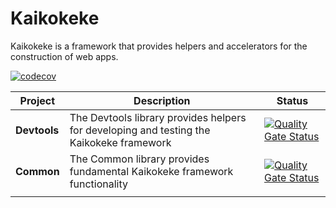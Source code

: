 # Kaikokeke

Kaikokeke is a framework that provides helpers and accelerators for the construction of web apps.

[![codecov](https://img.shields.io/codecov/c/github/kaikokeke/kaikokeke?logo=Codecov&style=flat-square)](https://codecov.io/gh/kaikokeke/kaikokeke)

| Project      | Description                                                                              | Status                                                                                                                                                                                                               |
| ------------ | ---------------------------------------------------------------------------------------- | -------------------------------------------------------------------------------------------------------------------------------------------------------------------------------------------------------------------- |
| **Devtools** | The Devtools library provides helpers for developing and testing the Kaikokeke framework | [![Quality Gate Status](https://img.shields.io/sonar/quality_gate/kaikokeke:devtools?logo=SonarCloud&server=https%3A%2F%2Fsonarcloud.io&style=flat-square)](https://sonarcloud.io/dashboard?id=kaikokeke%3Adevtools) |
| **Common**   | The Common library provides fundamental Kaikokeke framework functionality                | [![Quality Gate Status](https://img.shields.io/sonar/quality_gate/kaikokeke:common?logo=SonarCloud&server=https%3A%2F%2Fsonarcloud.io&style=flat-square)](https://sonarcloud.io/dashboard?id=kaikokeke%3Acommon)     |
|              |
